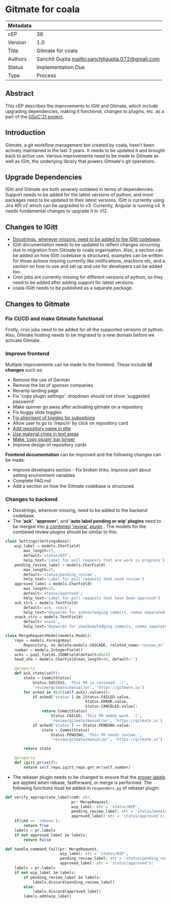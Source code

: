 # Gitmate for coala

| Metadata |                                                       |
| -------- | ----------------------------------------------------- |
| cEP      | 36                                                    |
| Version  | 1.0                                                   |
| Title    | Gitmate for coala                                     |
| Authors  | Sanchit Gupta <mailto:sanchitgupta.072@gmail.com>     |
| Status   | Implementation Due                                    |
| Type     | Process                                               |

## Abstract

This cEP describes the improvements to IGitt and Gitmate, which include
upgrading dependencies, making it functional, changes to plugins, etc. as a
part of the [GSoC'21 project][1].

## Introduction

Gitmate, a git workflow management bot created by coala, hasn't been actively
maintained in the last 3 years. It needs to be updated it and brought back to
active use. Various improvements need to be made to Gitmate as well as IGitt,
the underlying library that powers Gitmate's git operations.

## Upgrade Dependencies

IGitt and Gitmate are both severely outdated in terms of dependencies. Support
needs to be added for the latest versions of python, and most packages need to
be updated to their latest versions. IGitt is currently using Jira API v2 which
can be upgraded to v3. Currently, Angular is running v4. It needs fundamental
changes to upgrade it to v12.

## Changes to IGitt

* [Docstrings, wherever missing, need to be added to the IGitt
codebase][2].
* IGitt documentation needs to be updated to reflect changes occurring due to
migration from Gitmate to coala organisation. Also, a section can be added on
how IGitt codebase is structured, examples can be written for those actions
missing currently like notifications, reactions etc, and a section on how to
use and set up and use for developers can be added too.
* Cron jobs are currently missing for different versions of python, so they
need to be added after adding support for latest versions.
* coala-IGitt needs to be published as a separate package.

## Changes to Gitmate

### Fix CI/CD and make Gitmate functional

Firstly, cron jobs need to be added for all the supported versions of python.
Also, Gitmate hosting needs to be migrated to a new domain before we activate
Gitmate.

### Improve frontend

Multiple improvements can be made to the frontend. These include **UI changes**
such as:

* Remove the use of German
* Remove the list of sponsor companies
* Revamp landing page
* Fix 'copy plugin settings': dropdown should not show 'suggested password'
* Make spinner go away after activating gitmate on a repository
* Fix buggy slide toggles
* [Fix alignment of toggles for suboptions][3]
* Allow user to go to ‘/repo/n’ by click on repository card
* [Add repository name in title][4]
* [Use material chips in text areas][5]
* [Make ‘copy plugin’ bar longer][6]
* Improve design of repository cards

**Frontend documentation** can be improved and the following changes can be
made:

* Improve developers section - Fix broken links, improve part about setting
environment variables
* Complete FAQ.md
* Add a section on how the Gitmate codebase is structured.

### Changes to backend

* Docstrings, wherever missing, need to be added to the backend codebase.
* The **‘ack’**, **‘approver’**, and **‘auto label pending or wip’ plugins**
need to be merged into [a][7] [combined][8] ['review'][9] [plugin][10]
. The models for the combined review plugins should be similar to this:

```python
class Settings(SettingsBase):
    wip_label = models.CharField(
        max_length=25,
        default='status/WIP',
        help_text='Label for pull requests that are work in progress')
    pending_review_label = models.CharField(
        max_length=25,
        default='status/pending_review',
        help_text='Label for pull requests that need review')
    approved_label = models.CharField(
        max_length=25,
        default='status/approved',
        help_text='Label for pull requests that have been approved')
    ack_strs = models.TextField(
        default='ack, reack',
        help_text='Keywords for acknowledging commits, comma separated')
    unack_strs = models.TextField(
        default='unack',
        help_text='Keywords for unacknowledging commits, comma separated')
```

```python
class MergeRequestModel(models.Model):
    repo = models.ForeignKey(
        Repository, on_delete=models.CASCADE, related_name='review_mr')
    number = models.IntegerField()
    acks = psql_fields.JSONField(default=dict)
    head_sha = models.CharField(max_length=40, default='')

    @property
    def ack_state(self):
        state = CommitStatus(
            Status.SUCCESS, 'This PR is reviewed. :)',
            'review/gitmate/manual/pr', 'https://gitmate.io')
        for acked in dict(self.acks).values():
            if acked['status'] in [Status.FAILED.value,
                                   Status.ERROR.value,
                                   Status.CANCELED.value]:
                return CommitStatus(
                    Status.FAILED, 'This PR needs work. :(',
                    'review/gitmate/manual/pr', 'https://gitmate.io')
            if acked['status'] == Status.PENDING.value:
                state = CommitStatus(
                    Status.PENDING, 'This PR needs review.',
                    'review/gitmate/manual/pr', 'https://gitmate.io')

        return state

    @property
    def igitt_pr(self):
        return self.repo.igitt_repo.get_mr(self.number)
```
* The rebaser plugin needs to be changed to ensure that the [proper labels][11] are
applied when rebase, fastforward, or merge is performed. The
following functions must be added in `responders.py` of rebaser plugin:

```python
def verify_appropriate_label(cmd: str,
                             pr: MergeRequest,
                             wip_label: str = 'status/WIP',
                             pending_review_label: str = 'status/pending_review',
                             approved_label: str = 'status/approved'):
    if(cmd == 'rebase'):
        return True
    labels = pr.labels
    if not approved_label in labels:
        return False
```

```python
def handle_command_fail(pr: MergeRequest,
                        wip_label: str = 'status/WIP',
                        pending_review_label: str = 'status/pending_review',
                        approved_label: str = 'status/approved'):
    labels = pr.labels
    if not wip_label in labels:
        if pending_review_label in labels:
            labels.discard(pending_review_label)
        else:
            labels.discard(approved_label)
        labels.add(wip_label)
```

[1]: https://summerofcode.withgoogle.com/projects/#6263057774280704
[2]: https://gitlab.com/gitmate/open-source/IGitt/-/issues/146
[3]: https://gitlab.com/gitmate/open-source/gitmate-2-frontend/-/issues/104
[4]: https://gitlab.com/gitmate/open-source/gitmate-2-frontend/-/issues/83
[5]: https://gitlab.com/gitmate/open-source/gitmate-2-frontend/-/issues/81
[6]: https://gitlab.com/gitmate/open-source/gitmate-2-frontend/-/issues/66
[7]: https://gitlab.com/gitmate/open-source/gitmate-2/-/issues/242
[8]: https://gitlab.com/gitmate/open-source/gitmate-2/-/issues/375
[9]: https://gitlab.com/gitmate/open-source/gitmate-2/-/issues/376
[10]: https://gitlab.com/gitmate/open-source/gitmate-2/-/issues/243
[11]: https://gitlab.com/gitmate/open-source/gitmate-2/-/issues/144
